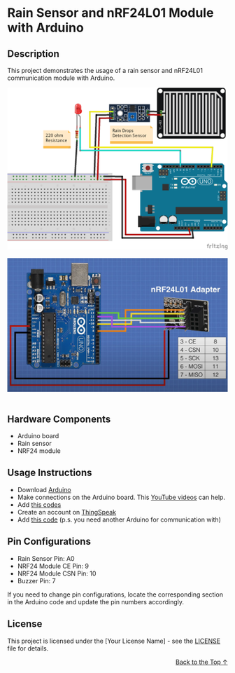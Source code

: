 <a name="readme-top"></a>
# Rain Sensor and nRF24L01 Module with Arduino

## Description
This project demonstrates the usage of a rain sensor and nRF24L01 communication module with Arduino.
<br/>
<div align="left">
    <img src="schema.png" alt="schema" width="%50" height="%50">
  </a>
  </div>
  <br/>
<div align="right">
    <img src="nrf24.png" alt="schema" width="%50" height="%50">
  </a>
  </div>
  <br/>

## Hardware Components
- Arduino board
- Rain sensor
- NRF24 module


## Usage Instructions

* Download [Arduino](https://support.arduino.cc/hc/en-us/articles/360019833020-Download-and-install-Arduino-IDE)
* Make connections on the Arduino board. This [YouTube videos](https://www.youtube.com/results?search_query=arduino+rain+sensor) can help. 
* Add [this codes](https://github.com/yagmurbarank/rain-sensor-with-arduino/blob/main/Arduino-rain-sensor/Arduino-rain-sensor.ino)
* Create an account on [ThingSpeak](https://thingspeak.com/login?skipSSOCheck=true)
* Add [this code](https://github.com/yagmurbarank/rain-sensor-with-arduino/blob/main/Cloud/Cloud.py) (p.s. you need another Arduino for communication with)

## Pin Configurations

- Rain Sensor Pin: A0
- NRF24 Module CE Pin: 9
- NRF24 Module CSN Pin: 10
- Buzzer Pin: 7

If you need to change pin configurations, locate the corresponding section in the Arduino code and update the pin numbers accordingly.


## License
This project is licensed under the [Your License Name] - see the [LICENSE](LICENSE) file for details.
<br/>
<p align="right"><a href="#readme-top">Back to the Top ↑ </a></p>